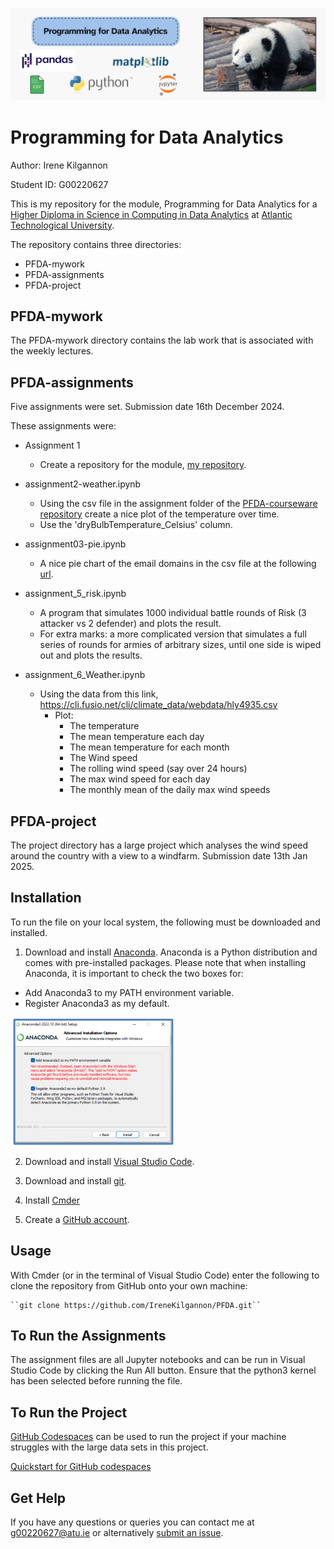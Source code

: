 ![Banner](PFDA-assignments/img/readme_banner.png)

# Programming for Data Analytics 

Author: Irene Kilgannon

Student ID: G00220627

This is my repository for the module, Programming for Data Analytics for a [Higher Diploma in Science in Computing in Data Analytics](https://www.gmit.ie/higher-diploma-in-science-in-computing-in-data-analytics) at [Atlantic Technological University](https://www.atu.ie/).

The repository contains three directories:

- PFDA-mywork
- PFDA-assignments
- PFDA-project

## PFDA-mywork

The PFDA-mywork directory contains the lab work that is associated with the weekly lectures.

## PFDA-assignments

Five assignments were set. Submission date 16th December 2024. 

These assignments were:

- Assignment 1
    - Create a repository for the module, [my repository](https://github.com/IreneKilgannon/PFDA).

- assignment2-weather.ipynb
    - Using the csv file in the assignment folder of the [PFDA-courseware repository]((https://github.com/andrewbeattycourseware/PFDA-courseware)) create a nice plot of the temperature over time.
    - Use the 'dryBulbTemperature_Celsius' column.

- assignment03-pie.ipynb
    - A nice pie chart of the email domains in the csv file at the following [url](https://drive.google.com/uc?id=1AWPf-pJodJKeHsARQK_RHiNsE8fjPCVK&export=download).

- assignment_5_risk.ipynb
    - A program that simulates 1000 individual battle rounds of Risk (3 attacker vs 2 defender) and plots the result.
    - For extra marks: a more complicated version that simulates a full series of rounds for armies of arbitrary sizes, until one side is wiped out and plots the results.

- assignment_6_Weather.ipynb
    - Using the data from this link, https://cli.fusio.net/cli/climate_data/webdata/hly4935.csv
        - Plot:
            * The temperature
            * The mean temperature each day
            * The mean temperature for each month
            * The Wind speed
            * The rolling wind speed (say over 24 hours)
            * The max wind speed for each day
            * The monthly mean of the daily max wind speeds

## PFDA-project

The project directory has a large project which analyses the wind speed around the country with a view to a windfarm. Submission date 13th Jan 2025.

## Installation

To run the file on your local system, the following must be downloaded and installed.

1. Download and install [Anaconda](https://www.anaconda.com/download). Anaconda is a Python distribution and comes with pre-installed packages. Please note that when installing Anaconda, it is important to check the two boxes for:
  * Add Anaconda3 to my PATH environment variable.
  * Register Anaconda3 as my default.
  
![Anaconda](https://github.com/IreneKilgannon/pands-project/blob/main/images/Anaconda.png)

2. Download and install [Visual Studio Code](https://code.visualstudio.com/).

3. Download and install [git](https://git-scm.com/downloads).

4. Install [Cmder](https://cmder.app/)

5. Create a [GitHub account](https://github.com). 

## Usage

With Cmder (or in the terminal of Visual Studio Code) enter the following to clone the repository from GitHub onto your own machine:
  
    ``git clone https://github.com/IreneKilgannon/PFDA.git``

## To Run the Assignments

The assignment files are all Jupyter notebooks and can be run in Visual Studio Code by clicking the Run All button. Ensure that the python3 kernel has been selected before running the file. 

## To Run the Project

[GitHub Codespaces](https://github.com/features/codespaces) can be used to run the project if your machine struggles with the large data sets in this project.

[Quickstart for GitHub codespaces](https://docs.github.com/en/codespaces/getting-started/quickstart)

## Get Help

If you have any questions or queries you can contact me at g00220627@atu.ie or alternatively [submit an issue](https://github.com/IreneKilgannon/computer_infrastructure/issues).

